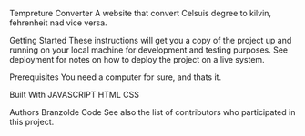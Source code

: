 Tempreture Converter
A website that convert Celsuis degree to kilvin, fehrenheit nad vice versa.

Getting Started
These instructions will get you a copy of the project up and running on your local machine for development and testing purposes. See deployment for notes on how to deploy the project on a live system.

Prerequisites
You need a computer for sure, and thats it.


Built With
JAVASCRIPT 
HTML 
CSS 


Authors
Branzolde Code 
See also the list of contributors who participated in this project.
